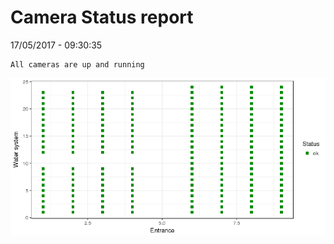 Camera Status report
================
17/05/2017 - 09:30:35

    All cameras are up and running

![](camreport_files/figure-markdown_github/unnamed-chunk-2-1.png)
